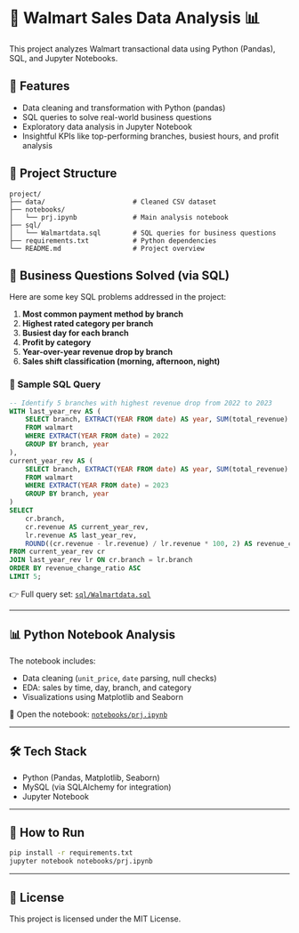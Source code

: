 # 🛒 Walmart Sales Data Analysis 📊

This project analyzes Walmart transactional data using Python (Pandas), SQL, and Jupyter Notebooks.

## 🚀 Features
- Data cleaning and transformation with Python (pandas)
- SQL queries to solve real-world business questions
- Exploratory data analysis in Jupyter Notebook
- Insightful KPIs like top-performing branches, busiest hours, and profit analysis

## 📂 Project Structure
```
project/
├── data/                      # Cleaned CSV dataset
├── notebooks/
│   └── prj.ipynb              # Main analysis notebook
├── sql/
│   └── Walmartdata.sql        # SQL queries for business questions
├── requirements.txt           # Python dependencies
└── README.md                  # Project overview
```

## 🧠 Business Questions Solved (via SQL)

Here are some key SQL problems addressed in the project:

1. **Most common payment method by branch**
2. **Highest rated category per branch**
3. **Busiest day for each branch**
4. **Profit by category**  
5. **Year-over-year revenue drop by branch**
6. **Sales shift classification (morning, afternoon, night)**

### 🧾 Sample SQL Query

```sql
-- Identify 5 branches with highest revenue drop from 2022 to 2023
WITH last_year_rev AS (
    SELECT branch, EXTRACT(YEAR FROM date) AS year, SUM(total_revenue) AS revenue
    FROM walmart
    WHERE EXTRACT(YEAR FROM date) = 2022
    GROUP BY branch, year
),
current_year_rev AS (
    SELECT branch, EXTRACT(YEAR FROM date) AS year, SUM(total_revenue) AS revenue
    FROM walmart
    WHERE EXTRACT(YEAR FROM date) = 2023
    GROUP BY branch, year
)
SELECT 
    cr.branch,
    cr.revenue AS current_year_rev,
    lr.revenue AS last_year_rev,
    ROUND((cr.revenue - lr.revenue) / lr.revenue * 100, 2) AS revenue_change_ratio
FROM current_year_rev cr
JOIN last_year_rev lr ON cr.branch = lr.branch
ORDER BY revenue_change_ratio ASC
LIMIT 5;
```

👉 Full query set: [`sql/Walmartdata.sql`](sql/Walmartdata.sql)

---

## 📊 Python Notebook Analysis

The notebook includes:
- Data cleaning (`unit_price`, `date` parsing, null checks)
- EDA: sales by time, day, branch, and category
- Visualizations using Matplotlib and Seaborn

📓 Open the notebook: [`notebooks/prj.ipynb`](notebooks/prj.ipynb)

---

## 🛠 Tech Stack

- Python (Pandas, Matplotlib, Seaborn)
- MySQL (via SQLAlchemy for integration)
- Jupyter Notebook

---

## 🔧 How to Run

```bash
pip install -r requirements.txt
jupyter notebook notebooks/prj.ipynb
```

---

## 📄 License

This project is licensed under the MIT License.
